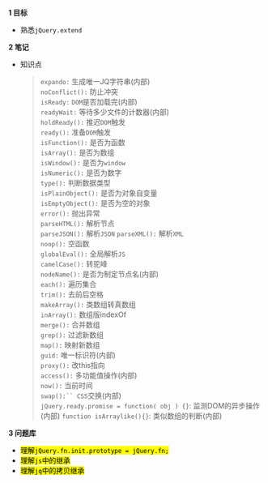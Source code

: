 **1 目标**
* 熟悉`jQuery.extend`

**2 笔记**
* 知识点
    > `expando:` 生成唯一JQ字符串(内部)  
    > `noConflict():` 防止冲突  
    > `isReady:` `DOM`是否加载完(内部)  
    > `readyWait:` 等待多少文件的计数器(内部)  
    > `holdReady():` 推迟`DOM`触发  
    > `ready():` 准备`DOM`触发  
    > `isFunction():` 是否为函数  
    > `isArray():` 是否为数组  
    > `isWindow():` 是否为`window`  
    > `isNumeric():` 是否为数字  
    > `type():` 判断数据类型  
    > `isPlainObject():` 是否为对象自变量  
    > `isEmptyObject():` 是否为空的对象  
    > `error():` 抛出异常  
    > `parseHTML():` 解析节点  
    > `parseJSON():` 解析`JSON` 
    > `parseXML():` 解析`XML`  
    > `noop():` 空函数  
    > `globalEval():` 全局解析`JS`  
    > `camelCase():` 转驼峰  
    > `nodeName():` 是否为制定节点名(内部)  
    > `each():` 遍历集合  
    > `trim():` 去前后空格  
    > `makeArray():` 类数组转真数组  
    > `inArray():` 数组版indexOf  
    > `merge():` 合并数组  
    > `grep():` 过滤新数组  
    > `map():` 映射新数组  
    > `guid:` 唯一标识符(内部)  
    > `proxy():` 改this指向  
    > `access():` 多功能值操作(内部)  
    > `now():` 当前时间  
    > `swap():`` CSS`交换(内部)  
    > `jQuery.ready.promise = function( obj ) {}`: 监测DOM的异步操作(内部)
    > `function isArraylike(){}`: 类似数组的判断(内部)  


**3 问题库**
* <mark>理解`jQuery.fn.init.prototype = jQuery.fn;`</mark>  
* <mark>理解`js`中的继承</mark>  
* <mark>理解`jq`中的拷贝继承</mark>

